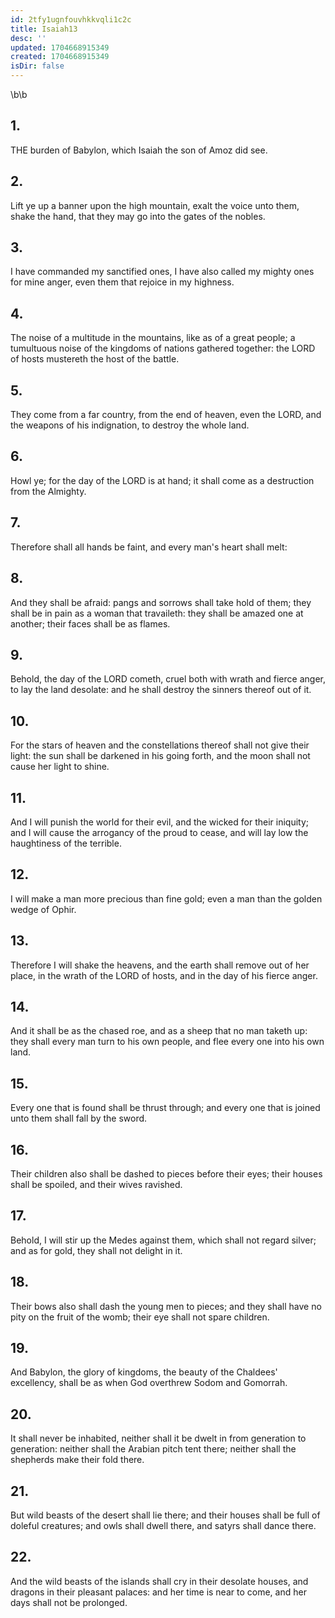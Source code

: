 ```yaml
---
id: 2tfy1ugnfouvhkkvqli1c2c
title: Isaiah13
desc: ''
updated: 1704668915349
created: 1704668915349
isDir: false
---
```

\b\b
## 1.
THE burden of Babylon, which Isaiah the son of Amoz did see.
## 2.
Lift ye up a banner upon the high mountain, exalt the voice unto them, shake the hand, that they may go into the gates of the nobles.
## 3.
I have commanded my sanctified ones, I have also called my mighty ones for mine anger, even them that rejoice in my highness.
## 4.
The noise of a multitude in the mountains, like as of a great people; a tumultuous noise of the kingdoms of nations gathered together: the LORD of hosts mustereth the host of the battle.
## 5.
They come from a far country, from the end of heaven, even the LORD, and the weapons of his indignation, to destroy the whole land.
## 6.
Howl ye; for the day of the LORD is at hand; it shall come as a destruction from the Almighty.
## 7.
Therefore shall all hands be faint, and every man's heart shall melt:
## 8.
And they shall be afraid: pangs and sorrows shall take hold of them; they shall be in pain as a woman that travaileth: they shall be amazed one at another; their faces shall be as flames.
## 9.
Behold, the day of the LORD cometh, cruel both with wrath and fierce anger, to lay the land desolate: and he shall destroy the sinners thereof out of it.
## 10.
For the stars of heaven and the constellations thereof shall not give their light: the sun shall be darkened in his going forth, and the moon shall not cause her light to shine.
## 11.
And I will punish the world for their evil, and the wicked for their iniquity; and I will cause the arrogancy of the proud to cease, and will lay low the haughtiness of the terrible.
## 12.
I will make a man more precious than fine gold; even a man than the golden wedge of Ophir.
## 13.
Therefore I will shake the heavens, and the earth shall remove out of her place, in the wrath of the LORD of hosts, and in the day of his fierce anger.
## 14.
And it shall be as the chased roe, and as a sheep that no man taketh up: they shall every man turn to his own people, and flee every one into his own land.
## 15.
Every one that is found shall be thrust through; and every one that is joined unto them shall fall by the sword.
## 16.
Their children also shall be dashed to pieces before their eyes; their houses shall be spoiled, and their wives ravished.
## 17.
Behold, I will stir up the Medes against them, which shall not regard silver; and as for gold, they shall not delight in it.
## 18.
Their bows also shall dash the young men to pieces; and they shall have no pity on the fruit of the womb; their eye shall not spare children.
## 19.
And Babylon, the glory of kingdoms, the beauty of the Chaldees' excellency, shall be as when God overthrew Sodom and Gomorrah.
## 20.
It shall never be inhabited, neither shall it be dwelt in from generation to generation: neither shall the Arabian pitch tent there; neither shall the shepherds make their fold there.
## 21.
But wild beasts of the desert shall lie there; and their houses shall be full of doleful creatures; and owls shall dwell there, and satyrs shall dance there.
## 22.
And the wild beasts of the islands shall cry in their desolate houses, and dragons in their pleasant palaces: and her time is near to come, and her days shall not be prolonged.
